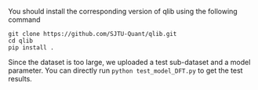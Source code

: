 You should install the corresponding version of qlib using the following command 
```
git clone https://github.com/SJTU-Quant/qlib.git
cd qlib
pip install .
```

Since the dataset is too large, we uploaded a test sub-dataset and a model parameter. 
You can directly run `python test_model_DFT.py` to get the test results.
